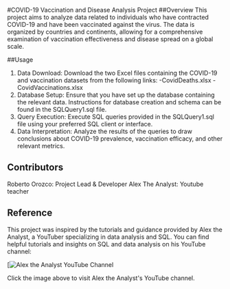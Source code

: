 #COVID-19 Vaccination and Disease Analysis Project
##Overview
This project aims to analyze data related to individuals who have contracted COVID-19 and have been vaccinated against the virus. 
The data is organized by countries and continents, 
allowing for a comprehensive examination of vaccination effectiveness and disease spread on a global scale.

##Usage
1. Data Download: Download the two Excel files containing the COVID-19 and vaccination datasets from the following links:
    -CovidDeaths.xlsx
    -CovidVaccinations.xlsx
2. Database Setup: Ensure that you have set up the database containing the relevant data. Instructions for database creation and schema can be found in the SQLQuery1.sql file.
3. Query Execution: Execute SQL queries provided in the SQLQuery1.sql file using your preferred SQL client or interface.
4. Data Interpretation: Analyze the results of the queries to draw conclusions about COVID-19 prevalence, vaccination efficacy, and other relevant metrics.

## Contributors
Roberto Orozco: Project Lead & Developer
Alex The Analyst: Youtube teacher

## Reference 
This project was inspired by the tutorials and guidance provided by Alex the Analyst, a YouTuber specializing in data analysis and SQL. You can find helpful tutorials and insights on SQL and data analysis on his YouTube channel:

[![Alex the Analyst YouTube Channel](https://www.youtube.com/watch?v=qfyynHBFOsM)

Click the image above to visit Alex the Analyst's YouTube channel.


